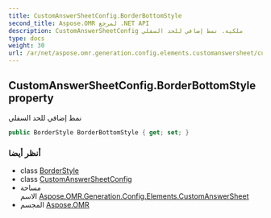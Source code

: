 ```yaml
---
title: CustomAnswerSheetConfig.BorderBottomStyle
second_title: Aspose.OMR لمرجع .NET API
description: CustomAnswerSheetConfig ملكية. نمط إضافي للحد السفلي
type: docs
weight: 30
url: /ar/net/aspose.omr.generation.config.elements.customanswersheet/customanswersheetconfig/borderbottomstyle/
---
```

## CustomAnswerSheetConfig.BorderBottomStyle property

نمط إضافي للحد السفلي

```csharp
public BorderStyle BorderBottomStyle { get; set; }
```

### أنظر أيضا

* class [BorderStyle](../../../aspose.omr.generation.config/borderstyle/)
* class [CustomAnswerSheetConfig](../)
* مساحة الاسم [Aspose.OMR.Generation.Config.Elements.CustomAnswerSheet](../../customanswersheetconfig/)
* المجسم [Aspose.OMR](../../../)


